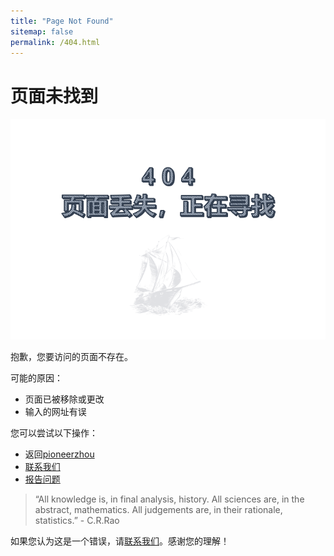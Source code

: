 ```yaml
---
title: "Page Not Found"
sitemap: false
permalink: /404.html
---
```


# 页面未找到

![编辑演讲的 markdown 文件](/images/404.png)
<!-- ![404 Error](https://example.com/404-image.png) -->

抱歉，您要访问的页面不存在。

可能的原因：
- 页面已被移除或更改
- 输入的网址有误

您可以尝试以下操作：
- 返回[pioneerzhou](https://pioneerzhou.github.io)
- [联系我们](simonzhou2001@gmail.com)
- [报告问题](simonzhou2001@gmail.com)

> “All knowledge is, in final analysis, history. All sciences are, in the abstract, mathematics. All judgements are, in their rationale, statistics.”  - C.R.Rao

如果您认为这是一个错误，请[联系我们](simonzhou2001@gmail.com)。感谢您的理解！
